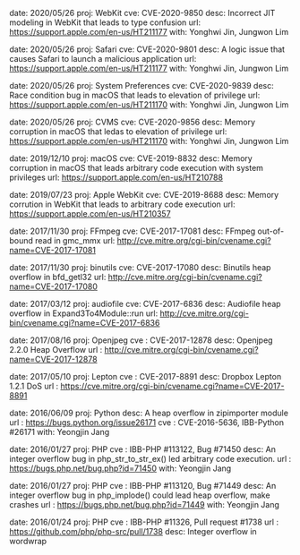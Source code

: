 date: 2020/05/26
proj: WebKit
cve: CVE-2020-9850
desc: Incorrect JIT modeling in WebKit that leads to type confusion
url: https://support.apple.com/en-us/HT211177
with: Yonghwi Jin, Jungwon Lim

date: 2020/05/26
proj: Safari
cve: CVE-2020-9801
desc: A logic issue that causes Safari to launch a malicious application
url: https://support.apple.com/en-us/HT211177
with: Yonghwi Jin, Jungwon Lim

date: 2020/05/26
proj: System Preferences
cve: CVE-2020-9839
desc: Race condition bug in macOS that leads to elevation of privilege
url: https://support.apple.com/en-us/HT211170
with: Yonghwi Jin, Jungwon Lim

date: 2020/05/26
proj: CVMS
cve: CVE-2020-9856
desc: Memory corruption in macOS that ledas to elevation of privilege
url: https://support.apple.com/en-us/HT211170
with: Yonghwi Jin, Jungwon Lim

date: 2019/12/10
proj: macOS
cve: CVE-2019-8832
desc: Memory corruption in macOS that leads arbitrary code execution with system privileges
url: https://support.apple.com/en-us/HT210788

date: 2019/07/23
proj: Apple WebKit
cve: CVE-2019-8688
desc: Memory corrution in WebKit that leads to arbitrary code execution
url: https://support.apple.com/en-us/HT210357

date: 2017/11/30
proj: FFmpeg
cve: CVE-2017-17081
desc: FFmpeg out-of-bound read in gmc_mmx
url: http://cve.mitre.org/cgi-bin/cvename.cgi?name=CVE-2017-17081

date: 2017/11/30
proj: binutils
cve: CVE-2017-17080
desc: Binutils heap overflow in bfd_getl32
url: http://cve.mitre.org/cgi-bin/cvename.cgi?name=CVE-2017-17080

date: 2017/03/12
proj: audiofile
cve: CVE-2017-6836
desc: Audiofile heap overflow in Expand3To4Module::run
url: http://cve.mitre.org/cgi-bin/cvename.cgi?name=CVE-2017-6836

date: 2017/08/16
proj: Openjpeg
cve : CVE-2017-12878
desc: Openjpeg 2.2.0 Heap Overflow
url : http://cve.mitre.org/cgi-bin/cvename.cgi?name=CVE-2017-12878

date: 2017/05/10
proj: Lepton
cve : CVE-2017-8891
desc: Dropbox Lepton 1.2.1 DoS
url : https://cve.mitre.org/cgi-bin/cvename.cgi?name=CVE-2017-8891

date: 2016/06/09
proj: Python
desc: A heap overflow in zipimporter module
url : https://bugs.python.org/issue26171
cve : CVE-2016-5636, IBB-Python #26171
with: Yeongjin Jang

date: 2016/01/27
proj: PHP
cve : IBB-PHP #113122, Bug #71450
desc: An integer overflow bug in php_str_to_str_ex() led arbitrary code execution.
url : https://bugs.php.net/bug.php?id=71450
with: Yeongjin Jang

date: 2016/01/27
proj: PHP
cve : IBB-PHP #113120, Bug #71449
desc: An integer overflow bug in php_implode() could lead heap overflow, make crashes
url : https://bugs.php.net/bug.php?id=71449
with: Yeongjin Jang

date: 2016/01/24
proj: PHP
cve : IBB-PHP #11326, Pull request #1738
url : https://github.com/php/php-src/pull/1738
desc: Integer overflow in wordwrap

